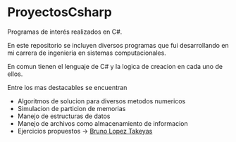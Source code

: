 # ProyectosCsharp
Programas de interés realizados en C#.

En este repositorio se incluyen diversos programas que fui desarrollando en mi carrera de ingenieria en sistemas computacionales.

En comun tienen el lenguaje de C# y la logica de creacion en cada uno de ellos.

Entre los mas destacables se encuentran
- Algoritmos de solucion para diversos metodos numericos
- Simulacion de particion de memorias
- Manejo de estructuras de datos
- Manejo de archivos como almacenamiento de informacion
- Ejercicios propuestos -> [Bruno Lopez Takeyas](http://www.itnuevolaredo.edu.mx/takeyas/)
